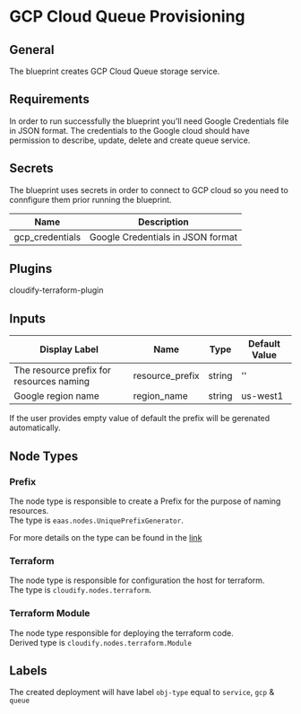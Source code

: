 # GCP Cloud Queue Provisioning

## General

The blueprint creates GCP Cloud Queue storage service.

## Requirements

In order to run successfully the blueprint you'll need Google Credentials file in JSON format. The credentials to the Google cloud should have permission to describe, update, delete and create queue service.

## Secrets

The blueprint uses secrets in order to connect to GCP cloud so you need to connfigure them prior running the blueprint.


| Name            | Description                        |
| --------------- | ---------------------------------- |
| gcp_credentials | Google Credentials in JSON format  |

## Plugins

cloudify-terraform-plugin

## Inputs

| Display Label                            | Name                | Type   | Default Value |
| ---------------------------------------- | ------------------- | ------ | ------------- |
| The resource prefix for resources naming | resource_prefix     | string | ''            |
| Google region name                       | region_name         | string | us-west1      |

If the user provides empty value of default the prefix will be gerenated automatically.

## Node Types

### Prefix
The node type is responsible to create a Prefix for the purpose of naming resources.\
The type is `eaas.nodes.UniquePrefixGenerator`.

For more details on the type can be found in the [link](https://github.com/cloudify-community/eaas-example/blob/master/utils/custom_types.yaml)

### Terraform
The node type is responsible for configuration the host for terraform.\
The type is `cloudify.nodes.terraform`.

### Terraform Module
The node type responsible for deploying the terraform code.\
Derived type is `cloudify.nodes.terraform.Module`

## Labels

The created deployment will have label `obj-type` equal to `service`, `gcp` & `queue`